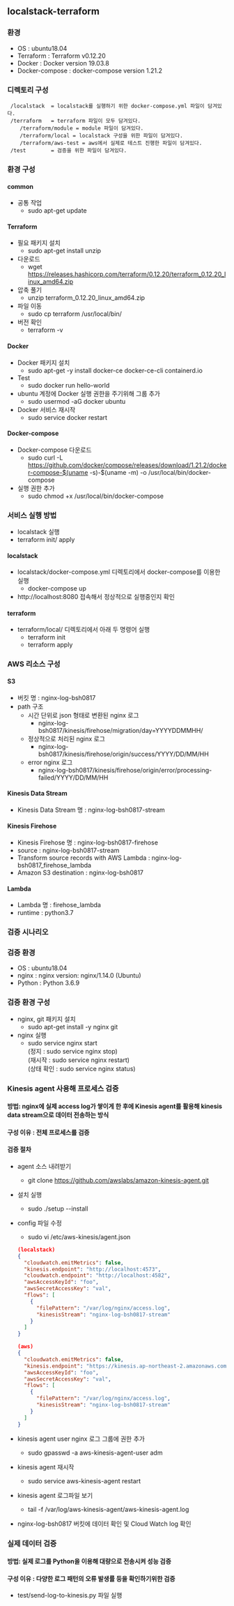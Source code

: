 ## localstack-terraform 
### 환경
 - OS : ubuntu18.04
 - Terraform : Terraform v0.12.20
 - Docker : Docker version 19.03.8
 - Docker-compose : docker-compose version 1.21.2
 
### 디렉토리 구성 
	 /localstack  = localstack를 실행하기 위한 docker-compose.yml 파일이 담겨있다.
	 /terraform   = terraform 파일이 모두 담겨있다.
		/terraform/module = module 파일이 담겨있다.
		/terraform/local = localstack 구성을 위한 파일이 담겨있다.
		/terraform/aws-test = aws에서 실제로 테스트 진행한 파일이 담겨있다.
	 /test        = 검증을 위한 파일이 담겨있다.
### 환경 구성
#### common
 - 공통 작업
	- sudo apt-get update

#### Terraform
 - 필요 패키지 설치
	- sudo apt-get install unzip
 - 다운로드
	- wget https://releases.hashicorp.com/terraform/0.12.20/terraform_0.12.20_linux_amd64.zip
 - 압축 풀기
 	- unzip terraform_0.12.20_linux_amd64.zip
 - 파일 이동
 	- sudo cp terraform /usr/local/bin/
 - 버전 확인
 	- terraform -v

#### Docker
 - Docker 패키지 설치
 	- sudo apt-get -y install docker-ce docker-ce-cli containerd.io
 - Test
 	- sudo docker run hello-world
 - ubuntu 계정에 Docker 실행 권한을 주기위해 그룹 추가
 	- sudo usermod -aG docker ubuntu
 - Docker 서비스 재시작
 	- sudo service docker restart
  
#### Docker-compose
 - Docker-compose 다운로드
 	- sudo curl -L https://github.com/docker/compose/releases/download/1.21.2/docker-compose-$(uname -s)-$(uname -m) -o /usr/local/bin/docker-compose
 - 실행 권한 추가
 	- sudo chmod +x /usr/local/bin/docker-compose

 
 
### 서비스 실행 방법
 - localstack 실행
 - terraform init/ apply

#### localstack
 - localstack/docker-compose.yml 디렉토리에서 docker-compose를 이용한 실행
 	- docker-compose up
 - http://localhost:8080 접속해서 정상적으로 실행중인지 확인

#### terraform 
 - terraform/local/ 디렉토리에서 아래 두 명령어 실행
  	- terraform init
 	- terraform apply


### AWS 리소스 구성
#### S3
 - 버킷 명 : nginx-log-bsh0817
 - path 구조
 	- 시간 단위로 json 형태로 변환된 nginx 로그</br>
		- nginx-log-bsh0817/kinesis/firehose/migration/day=YYYYDDMMHH/</br>
	- 정상적으로 처리된 nginx 로그</br>
		- nginx-log-bsh0817/kinesis/firehose/origin/success/YYYY/DD/MM/HH</br>
	- error nginx 로그</br>
		- nginx-log-bsh0817/kinesis/firehose/origin/error/processing-failed/YYYY/DD/MM/HH
 
#### Kinesis Data Stream
 - Kinesis Data Stream 명 : nginx-log-bsh0817-stream</br>
 
#### Kinesis Firehose
 - Kinesis Firehose 명 : nginx-log-bsh0817-firehose</br>
 - source : nginx-log-bsh0817-stream</br>
 - Transform source records with AWS Lambda : nginx-log-bsh0817_firehose_lambda</br>
 - Amazon S3 destination : nginx-log-bsh0817</br>
     
#### Lambda
 - Lambda 명 : firehose_lambda</br>
 - runtime : python3.7</br>


### 검증 시나리오

### 검증 환경
 - OS : ubuntu18.04
 - nginx : nginx version: nginx/1.14.0 (Ubuntu)
 - Python : Python 3.6.9
### 검증 환경 구성
 - nginx, git 패키지 설치
 	- sudo apt-get install -y nginx git
 - nginx 실행
 	- sudo service nginx start</br>
    	(정지 : sudo service nginx stop)</br>
    	(재시작 : sudo service nginx restart)</br>
    	(상태 확인 : sudo service nginx status)
 
### Kinesis agent 사용해 프로세스 검증
#### 방법: nginx에 실제 access log가 쌓이게 한 후에 Kinesis agent를 활용해 kinesis data stream으로 데이터 전송하는 방식
#### 구성 이유 : 전체 프로세스를 검증
#### 검증 절차
 - agent 소스 내려받기
 	- git clone https://github.com/awslabs/amazon-kinesis-agent.git
 - 설치 실행
 	- sudo ./setup --install
 - config 파일 수정
 	- sudo vi /etc/aws-kinesis/agent.json
	```json
	(localstack)
	{
	  "cloudwatch.emitMetrics": false,
	  "kinesis.endpoint": "http://localhost:4573",
	  "cloudwatch.endpoint": "http://localhost:4582",
	  "awsAccessKeyId": "foo",
	  "awsSecretAccessKey": "val",
	  "flows": [
	    {
	      "filePattern": "/var/log/nginx/access.log",
	      "kinesisStream": "nginx-log-bsh0817-stream"
	    }
	  ]
	}
	```
	```json
	(aws)
	{
	  "cloudwatch.emitMetrics": false,
	  "kinesis.endpoint": "https://kinesis.ap-northeast-2.amazonaws.com",
	  "awsAccessKeyId": "foo",
	  "awsSecretAccessKey": "val",
	  "flows": [
	    {
	      "filePattern": "/var/log/nginx/access.log",
	      "kinesisStream": "nginx-log-bsh0817-stream"
	    }
	  ]
	}
	```
 - kinesis agent user nginx 로그 그룹에 권한 추가
 	- sudo gpasswd -a aws-kinesis-agent-user adm

 - kinesis agent 재시작
 	- sudo service aws-kinesis-agent restart

 - kinesis agent 로그파일 보기
 	- tail -f /var/log/aws-kinesis-agent/aws-kinesis-agent.log
    
 - nginx-log-bsh0817 버킷에 데이터 확인 및 Cloud Watch log 확인

### 실제 데이터 검증
#### 방법: 실제 로그를 Python을 이용해 대량으로 전송시켜 성능 검증
#### 구성 이유 : 다양한 로그 패턴의 오류 발생률 등을 확인하기위한 검증
 - test/send-log-to-kinesis.py 파일 실행
